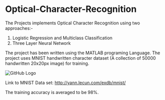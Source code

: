 # Optical-Character-Recognition
The Projects implements Optical Character Recognition using two approaches:-
1. Logistic Regression and Multiclass Classification
2. Three Layer Neural Network

The project has been written using the MATLAB programing Language. The project uses MNIST handwritten character dataset (A collection of 50000 handwritten 20x20px image) for training. 

![GitHub Logo](https://kuanhoong.files.wordpress.com/2016/01/mnistdigits.gif)

Link to MNIST Data set: http://yann.lecun.com/exdb/mnist/

The training accuracy is averaged to be 98%.

